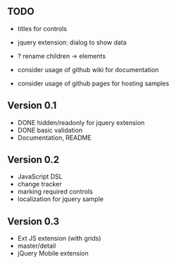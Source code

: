 ## TODO

* titles for controls
* jquery extension: dialog to show data
* ? rename children -> elements

* consider usage of github wiki for documentation
* consider usage of github pages for hosting samples

## Version 0.1

* DONE hidden/readonly for jquery extension
* DONE basic validation
* Documentation, README

## Version 0.2

* JavaScript DSL
* change tracker
* marking required controls
* localization for jquery sample

## Version 0.3

* Ext JS extension (with grids)
* master/detail
* jQuery Mobile extension
